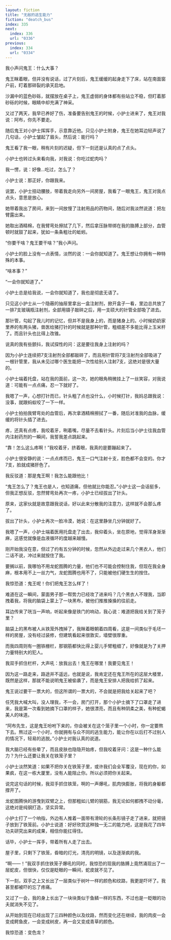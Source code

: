 ```yaml
---
layout: fiction
title: "无敌的逃生能力"
fiction: "deatch_bus"
index: 335
next:
  index: 336
  url: "0336"
previous:
  index: 334
  url: "0334"
---
```

我小声问鬼王：什么大事？

鬼王眯着眼，但并没有说话，过了片刻后，鬼王缓缓的起身走下了床，站在南面窗户前，盯着那碎裂的承天启地。

沙漏中的蓝色砂砾，就摆放在桌子上，鬼王虚弱的身体都有些站立不稳，但盯着那砂砾的时候，眼睛中却充满了神采。

又过了两天，我早已养好了伤，准备要告别鬼王的时候，小护士进来了，鬼王对我说：阿布，你先不要走。

随后鬼王对小护士挥挥手，示意靠近他。只见小护士附身，鬼王在她耳边轻声说了几句话，小护士皱起了眉头，然后说：能行吗？

鬼王看了我一眼，稍有片刻的迟疑，但下一刻还是认真的点了点头。

小护士也转过头来看向我，对我说：你吃过蛇肉吗？

我一愣，说：好像...吃过，怎么了？

小护士说：那正好，你跟我来。

说罢，小护士扭动腰肢，带着我走向另外一间房屋，我看了一眼鬼王，鬼王对我点点头，意思是放心。

她带着我出了房间，来到一间放慢了注射用品的药物间，随后对我淡然说道：把左臂露出来。

她取出酒精棉，在我臂弯处擦拭了几下，然后拿压脉带绑在我的胳膊上部分，血管顿时就鼓了起来，犹如一条条粗壮的蚯蚓。

“你要干啥？鬼王要干啥？”我小声问。

小护士的脸上没有一点表情，淡然的说：一会你就知道了。鬼王想让你拥有一种特殊的本事。

“啥本事？”

“一会你就知道了。”

小护士总是给我说，一会你就知道了，我也是彻底无语了。

只见这小护士从一个隐蔽的抽屉里拿出一盒注射剂，掀开盒子一看，里边总共放了一排7支玻璃瓶注射剂，全部用镊子敲碎之后，用一支硕大的针管全部吸了进去。

那针管，勾起了我儿时的记忆，但并不是我身上的，而是猪身上的。小时候奶奶家里养的有两头猪，兽医给猪打针的时候就是那种针管，粗细差不多能比得上玉米杆了。而且针头也比得上改锥。

说真的我有些颤抖，我试探性的问：这是要往我身上注射的吗？

因为小护士连续把7支注射剂全部都敲碎了，而且用针管将7支注射剂全部吸进了一根针管里，我从未见过哪个医生能把一次性给别人注射7支，这绝对是很大量的。

小护士端着托盘，站在我的面前，这一次，她的眼角稍微挂上了一丝笑容，对我说道：可能有一点点痛，忍一下就好了。

我嗯了一声，心想打针而已，针头粗了点也没什么，小时候打针，我妈总跟我说：没事，就跟蚂蚁咬了一下一样。

小护士拍拍我臂弯处的血管后，再次拿酒精棉擦拭了一番，随后对准我的血脉，缓缓的将针头插了进去。

疼，还真有点疼，我咬着牙，咧着嘴，尽量不去看针头。片刻后当小护士往我血管内注射药剂的一瞬间，我誓我差点跳起来。

“靠！怎么这么疼啊！”我咬着牙，挤着眼，我真的是要蹦起来了。

小护士很安静的说：一点点疼而已，鬼王一口气注射十支，脸色都不会变的。你才7支，脸就成猪肝色了。

我反驳道：那是鬼王啊！我怎么能跟他比！

“鬼王怎么了？鬼王也是人，也知道痛，但他就比你能忍。”小护士这一会话挺多，但我正想反驳，忽然臂弯处再次一疼，小护士已经拔出了针头。

原来，这家伙就是故意跟我说话，好以此来分散我的注意力，这样就不会那么疼了。

拔出了针头，小护士再次一脸冷漠，她说：在这里静坐几分钟就好了。

我嗯了一声，小护士端着医用托盘走了出去，我仰着头，坐在原地，觉得浑身渐渐麻，这感觉就像是血液循环的度越来越慢。

刚开始我没在意，但过了约有五分钟的时候，忽然从外边走过来几个黑衣人，他们二话不说，冲过来就按住了我。

要搁以前，我哪怕不用龙蛇图腾的力量，他们也不可能会控制住我，但现在我全身麻，根本用不上一丝力气，龙蛇图腾也用不了，只能被他们硬生生的按住。

我惊恐道：鬼王呢！你们把鬼王怎么样了！

难道在这一瞬间，蒙面男子那一帮势力已经攻了进来吗？几个黑衣人不理我，当即拽着我，将我的脑袋上蒙上了一块黑布，被他们推推搡搡的往前走。

耳边传来了咣当一声响，听起来像是铁门的响动，我心说：难道把我给关到了笼子里？

脑袋上的黑布被人从铁笼外拽掉了，我眯着眼朝着四周看，这是一间类似于毛坯一样的房屋，没有经过装修，但建筑看起来很敦实，墙壁很厚重。

而我四周则有一圈铁栅栏，那钢筋都快比得上婴儿手臂粗细了，好像就是为了关押力量特别大的犯人。

我双手抓住栏杆，大声吼：放我出去！鬼王在哪里！我要见鬼王！

因为这一路走来，路途并不遥远，也就是说，我肯定还在鬼王所在的这层大楼里，既然是这样，那就不能说明鬼王被偷袭了，而是鬼王安排人把我给抓了起来。

鬼王说过要干一票大的，但这所谓的一票大的，不会就是把我给关起来了吧？

任凭我大喊大叫，没人理我，不一会，房门打开，那个小护士摘下了口罩走了进来，我是第一次看到她摘下口罩的样子，她很漂亮，而且有种阴柔之美，有种蛇蝎美人的味道。

“阿布先生，这是鬼王吩咐下来的，你会被关在这个笼子里一个小时，你一定要熬下去。熬过这一个小时，你就拥有与众不同的逃生能力，能让你在以后打不过别人的情况下，轻易的逃脱。”小护士对我认真的说道。

我大脑已经有些晕了，而且皮肤也隐隐开始疼，但我咬着牙问：这是一种什么能力？为什么还要让我关在铁笼子里？

小护士淡然笑道：如果不把你关在铁笼子里，或许我们会全军覆没，现在的你，如果疯，在这一栋大厦里，没有人能阻止你。所以必须把你关起来。

说完这句话的时候，我双手抓住铁笼，啊的一声爆吼，肌肉快膨胀，将我的身躯都撑开了。

龙蛇图腾快的游曳到双臂之上，但那粗如儿臂的钢筋，我无论如何都拽不动分毫，这绝对是纯钢打造，坚实异常。

小护士打了一个响指，外边有人推着一面带有滑轮的长条形镜子走了进来，就把镜子放到了铁笼前。小护士说道：好好欣赏这种独一无二的能力吧，这是我花了四年功夫研究出来的成果，相信你能扛得住。

话毕，小护士一挥手，带着所有人走了出去。

屋子里，只剩下了铁笼，昏暗的灯光，清亮的明镜，以及逐渐疯的我。

“啊――！”我双手抓住铁笼子爆吼的同时，我惊恐的现我的胳膊上竟然涌现出了一层蛇皮，但很快，仅仅是眨眼的一瞬间，蛇皮就不见了。

下一刻，双手之上又长出了一层类似于树叶一样的颜色和纹路，我更是吓坏了。我甚至都被吓的忘了疼痛。

又过了一会，我的身上长出了一块块类似于鱼鳞一样的东西，不过也是一眨眼的功夫就消失不见了。

从开始到现在已经出现了三四种颜色以及纹路，然而变化还在继续，我的肉皮一会变成鳄鱼皮，一会变成树皮，再一会又变成青草的颜色。

我惊恐道：变色龙？